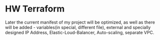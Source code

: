 # HW Terraform
Later the current manifest of my project will be optimized, as well as there will be added - variables(in special, different file), external and specially designed IP Address, Elastic-Loud-Balancer, Auto-scaling, separate VPC. 
